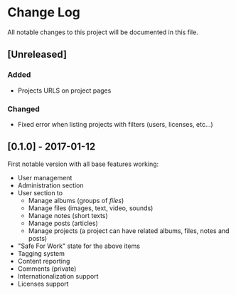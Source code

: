 # Change Log
All notable changes to this project will be documented in this file.

## [Unreleased]

### Added
  - Projects URLS on project pages
### Changed
  - Fixed error when listing projects with filters (users, licenses, etc...)

## [0.1.0] - 2017-01-12
First notable version with all base features working:
  - User management
  - Administration section
  - User section to
    - Manage albums (groups of _files_)
    - Manage files (images, text, video, sounds)
    - Manage notes (short texts)
    - Manage posts (articles)
    - Manage projects (a project can have related albums, files, notes and posts)
  - "Safe For Work" state for the above items
  - Tagging system
  - Content reporting
  - Comments (private)
  - Internationalization support
  - Licenses support

